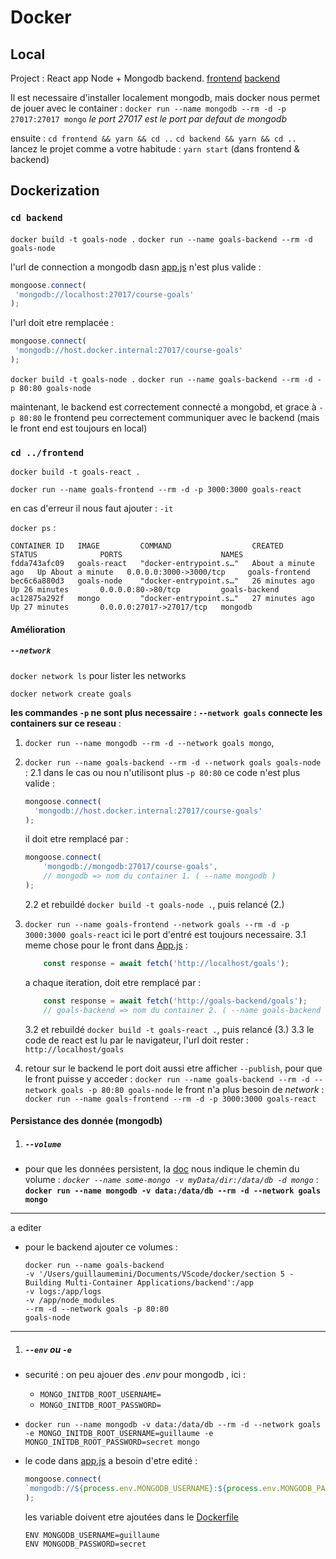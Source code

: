 # Docker

## Local

Project : React app Node + Mongodb backend.
[frontend](./frontend/)
[backend](./backend/)

Il est necessaire d'installer localement mongodb, mais docker nous permet de jouer avec le container : ```docker run --name mongodb --rm -d -p 27017:27017 mongo```
*le port 27017 est le port par defaut de mongodb*

ensuite :
```cd frontend && yarn && cd ..```
```cd backend && yarn && cd ..```
lancez le projet comme a votre habitude : ```yarn start``` (dans frontend & backend)

## Dockerization

### ```cd backend```

```docker build -t goals-node .```
```docker run --name goals-backend --rm -d goals-node```

l'url de connection a mongodb dasn [app.js](backend/app.js) n'est plus valide :

 ```js
mongoose.connect(
  'mongodb://localhost:27017/course-goals'
);
 ```

 l'url doit etre remplacée :

 ```js
mongoose.connect(
  'mongodb://host.docker.internal:27017/course-goals'
);
 ```

```docker build -t goals-node .```
```docker run --name goals-backend --rm -d -p 80:80 goals-node```

maintenant, le backend est correctement connecté a mongobd, et grace à ```-p 80:80``` le frontend peu correctement communiquer avec le backend (mais le front end est toujours en local)

### ```cd ../frontend```

```docker build -t goals-react .```

```docker run --name goals-frontend --rm -d -p 3000:3000 goals-react```

en cas d'erreur il nous faut ajouter : ```-it```

```docker ps``` :

```shell
CONTAINER ID   IMAGE         COMMAND                  CREATED              STATUS              PORTS                      NAMES
fdda743afc09   goals-react   "docker-entrypoint.s…"   About a minute ago   Up About a minute   0.0.0.0:3000->3000/tcp     goals-frontend
bec6c6a880d3   goals-node    "docker-entrypoint.s…"   26 minutes ago       Up 26 minutes       0.0.0.0:80->80/tcp         goals-backend
ac12875a292f   mongo         "docker-entrypoint.s…"   27 minutes ago       Up 27 minutes       0.0.0.0:27017->27017/tcp   mongodb
```

#### Amélioration

##### ```--network```

```docker network ls``` pour lister les networks

```docker network create goals```

**les commandes ```-p``` ne sont plus necessaire : ```--network goals``` connecte les containers sur ce reseau** :

1. ```docker run --name mongodb --rm -d --network goals mongo```,
2. ```docker run --name goals-backend --rm -d --network goals goals-node``` :
    2.1 dans le cas ou nou n'utilisont plus ```-p 80:80``` ce code n'est plus valide :

    ```js
    mongoose.connect(
      'mongodb://host.docker.internal:27017/course-goals'
    );
    ```

    il doit etre remplacé par :

    ```js
    mongoose.connect(
        'mongodb://mongodb:27017/course-goals',
        // mongodb => nom du container 1. ( --name mongodb )
    );
    ```

    2.2 et rebuildé ```docker build -t goals-node .```, puis relancé (2.)

3. ```docker run --name goals-frontend --network goals --rm -d -p 3000:3000 goals-react```
   ici le port d'entré est toujours necessaire.
   3.1 meme chose pour le front dans [App.js](./frontend/src/App.js) :

    ```js
        const response = await fetch('http://localhost/goals');
    ```

    a chaque iteration, doit etre remplacé par :

    ```js
        const response = await fetch('http://goals-backend/goals');
        // goals-backend => nom du container 2. ( --name goals-backend )
    ```

    3.2 et rebuildé ```docker build -t goals-react .```, puis relancé (3.)
    3.3 le code de react est lu par le navigateur, l'url doit rester : ```http://localhost/goals```

4. retour sur le backend le port doit aussi etre afficher ```--publish```, pour que le front puisse y acceder :
   ```docker run --name goals-backend --rm -d --network goals -p 80:80 goals-node```
   le front n'a plus besoin de *network* : ```docker run --name goals-frontend --rm -d -p 3000:3000 goals-react```

#### Persistance des donnée (mongodb)

1. ##### ```--volume```

- pour que les données persistent, la [doc](https://hub.docker.com/_/mongo) nous indique le chemin du volume :
  *```docker --name some-mongo -v myData/dir:/data/db -d mongo```* :
  **```docker run --name mongodb -v data:/data/db --rm -d --network goals mongo```**

---
a editer

- pour le backend ajouter ce volumes :

  ```shell
  docker run --name goals-backend 
  -v '/Users/guillaumemini/Documents/VScode/docker/section 5 - Building Multi-Container Applications/backend':/app
  -v logs:/app/logs
  -v /app/node_modules
  --rm -d --network goals -p 80:80
  goals-node
  ```

---

1. ##### ```--env``` ou ```-e```

- securité : on peu ajouer des *.env* pour mongodb , ici :
  - ```MONGO_INITDB_ROOT_USERNAME=```
  - ```MONGO_INITDB_ROOT_PASSWORD=```
- ```docker run --name mongodb -v data:/data/db --rm -d --network goals -e MONGO_INITDB_ROOT_USERNAME=guillaume -e MONGO_INITDB_ROOT_PASSWORD=secret mongo```
- le code dans [app.js](./backend/app.js) a besoin d'etre edité :

  ```js
  mongoose.connect(
  `mongodb://${process.env.MONGODB_USERNAME}:${process.env.MONGODB_PASSWORD}@mongodb:27017/course-goals?authSource=admin`,
  );
  ```

  les variable doivent etre ajoutées dans le [Dockerfile](backend/Dockerfile)

  ```shell
  ENV MONGODB_USERNAME=guillaume
  ENV MONGODB_PASSWORD=secret 
  ```
